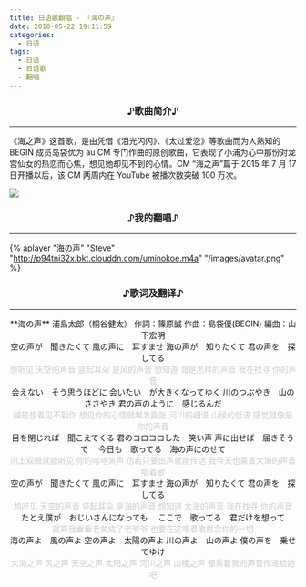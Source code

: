 ```yaml
---
title: 日语歌翻唱 - 『海の声』
date: 2018-05-22 19:11:59
categories:
  - 日语
tags:
  - 日语
  - 日语歌
  - 翻唱
---
```

<center><h3>♪歌曲简介♪</h3></center>

-----

《海之声》这首歌，是由凭借《泪光闪闪》、《太过爱恋》等歌曲而为人熟知的 BEGIN 成员岛袋优为 au CM 专门作曲的原创歌曲，它表现了小浦为心中那份对龙宫仙女的热恋而心焦，想见她却见不到的心情。CM “海之声”篇于 2015 年 7 月 17 日开播以后，该 CM 两周内在 YouTube 被播次数突破 100 万次。

![](/images/japanese/song/uminokoe.jpg)

<center><h3>♪我的翻唱♪</h3></center>

-----

{% aplayer "海の声" "Steve" "http://p94tni32x.bkt.clouddn.com/uminokoe.m4a" "/images/avatar.png" %}

<center><h3>♪歌词及翻译♪</h3></center>

-----

<center>
**海の声**
浦島太郎（桐谷健太）
作詞：篠原誠 作曲：島袋優(BEGIN) 編曲：山下宏明
</center>

<center>
空の声が　聞きたくて
風の声に　耳すませ
海の声が　知りたくて
君の声を　探してる
</center>

<center style="color: #ccc;">
想听见  天空的声音
竖起耳朵 是风的声音
想知道  海是怎样的声音
我在找寻  你的声音
</center>

<center>
会えない　そう思うほどに
会いたい　が大きくなってゆく
川のつぶやき　山のささやき
君の声のように　感じるんだ
</center>

<center style="color: #ccc;">
越是想着见不到你
想见你的心情就越发膨胀
河川的细语  山稜的低语
感觉就像是你的声音
</center>

<center>
目を閉じれば　聞こえてくる
君のコロコロした　笑い声
声に出せば　届きそうで　
今日も　歌ってる　海の声にのせて
</center>

<center style="color: #ccc;">
闭上双眼就能听见
你的喀喀笑声
彷若只要出声就能传达
我今天也乘着大海的声音唱着歌
</center>

<center>
空の声が　聞きたくて
風の声に　耳すませ
海の声が　知りたくて
君の声を　探してる
</center>

<center style="color: #ccc;">
想听见  天空的声音
竖起耳朵 是海的声音
想知道  大海的声音
我在找寻  你的声音
</center>

<center>
たとえ僕が　おじいさんになっても　
ここで　歌ってる　君だけを想って
</center>

<center style="color: #ccc;" style="color: #ccc;">
就算我垂垂老矣成了老爷爷
也要在这唱着歌思念你的一切
</center>

<center>
海の声よ　風の声よ
空の声よ　太陽の声よ
川の声よ　山の声よ
僕の声を　乗せてゆけ
</center>

<center style="color: #ccc;">
大海之声  风之声
天空之声  太阳之声
河川之声  山稜之声
都乘着我的声音传递给她吧
</center>

